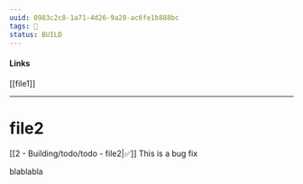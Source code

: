 ```yaml
---
uuid: 0983c2c8-1a71-4d26-9a28-ac6fe1b888bc
tags: 🧠
status: BUILD
---
```

#### Links
[[file1]]

---
# file2
[[2 - Building/todo/todo - file2|✅]]
This is a bug fix



blablabla